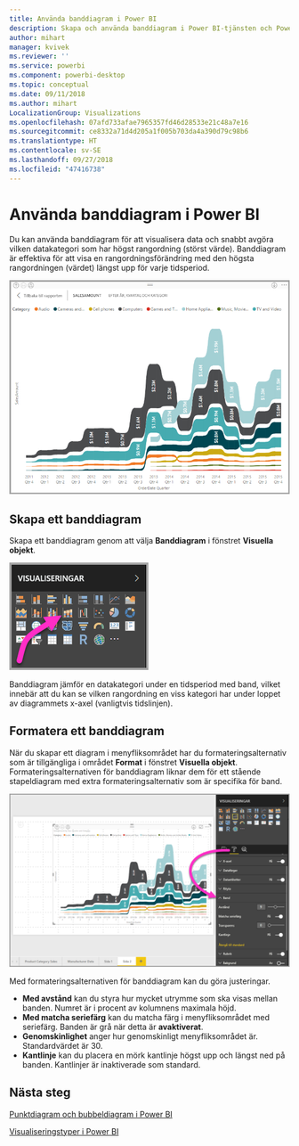 ```yaml
---
title: Använda banddiagram i Power BI
description: Skapa och använda banddiagram i Power BI-tjänsten och Power BI Desktop
author: mihart
manager: kvivek
ms.reviewer: ''
ms.service: powerbi
ms.component: powerbi-desktop
ms.topic: conceptual
ms.date: 09/11/2018
ms.author: mihart
LocalizationGroup: Visualizations
ms.openlocfilehash: 07afd733afae7965357fd46d28533e21c48a7e16
ms.sourcegitcommit: ce8332a71d4d205a1f005b703da4a390d79c98b6
ms.translationtype: HT
ms.contentlocale: sv-SE
ms.lasthandoff: 09/27/2018
ms.locfileid: "47416738"
---
```

# <a name="use-ribbon-charts-in-power-bi"></a>Använda banddiagram i Power BI
Du kan använda banddiagram för att visualisera data och snabbt avgöra vilken datakategori som har högst rangordning (störst värde). Banddiagram är effektiva för att visa en rangordningsförändring med den högsta rangordningen (värdet) längst upp för varje tidsperiod. 

![banddiagram](media/desktop-ribbon-charts/ribbon-charts_01.png)

## <a name="create-a-ribbon-chart"></a>Skapa ett banddiagram
Skapa ett banddiagram genom att välja **Banddiagram** i fönstret **Visuella objekt**.

![](media/desktop-ribbon-charts/ribbon-charts_02.png)

Banddiagram jämför en datakategori under en tidsperiod med band, vilket innebär att du kan se vilken rangordning en viss kategori har under loppet av diagrammets x-axel (vanligtvis tidslinjen).

## <a name="format-a-ribbon-chart"></a>Formatera ett banddiagram
När du skapar ett diagram i menyfliksområdet har du formateringsalternativ som är tillgängliga i området **Format** i fönstret **Visuella objekt**. Formateringsalternativen för banddiagram liknar dem för ett stående stapeldiagram med extra formateringsalternativ som är specifika för band.

![bandmall i visualiseringsfönstret](media/desktop-ribbon-charts/ribbon-charts_03.png)

Med formateringsalternativen för banddiagram kan du göra justeringar.

* **Med avstånd** kan du styra hur mycket utrymme som ska visas mellan banden. Numret är i procent av kolumnens maximala höjd.
* **Med matcha seriefärg** kan du matcha färg i menyfliksområdet med seriefärg. Banden är grå när detta är **avaktiverat**.
* **Genomskinlighet** anger hur genomskinligt menyfliksområdet är. Standardvärdet är 30.
* **Kantlinje** kan du placera en mörk kantlinje högst upp och längst ned på banden. Kantlinjer är inaktiverade som standard.

## <a name="next-steps"></a>Nästa steg

[Punktdiagram och bubbeldiagram i Power BI](power-bi-visualization-scatter.md)

[Visualiseringstyper i Power BI](power-bi-visualization-types-for-reports-and-q-and-a.md)